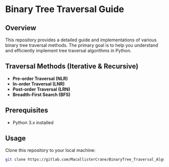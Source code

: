 # Binary Tree Traversal Guide

## Overview
This repository provides a detailed guide and implementations of various binary tree traversal methods. The primary goal is to help you understand and efficiently implement tree traversal algorithms in Python.

## Traversal Methods (Iterative & Recursive)
- **Pre-order Traversal (NLR)**
- **In-order Traversal (LNR)**
- **Post-order Traversal (LRN)**
- **Breadth-First Search (BFS)**

## Prerequisites
- Python 3.x installed

## Usage
Clone this repository to your local machine:
```sh
git clone https://gitlab.com/MacallisterCrane/BinaryTree_Traversal_Algorithms.git
